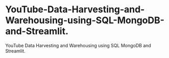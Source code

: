 # YouTube-Data-Harvesting-and-Warehousing-using-SQL-MongoDB-and-Streamlit.
YouTube Data Harvesting and Warehousing using SQL MongoDB and Streamlit.
